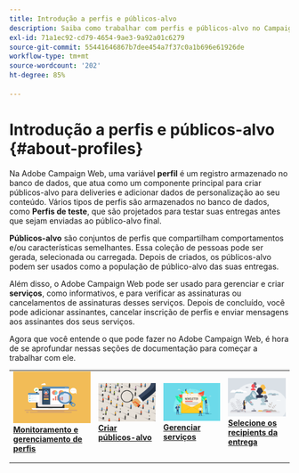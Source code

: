 ```yaml
---
title: Introdução a perfis e públicos-alvo
description: Saiba como trabalhar com perfis e públicos-alvo no Campaign Web
exl-id: 71a1ec92-cd79-4654-9ae3-9a92a01c6279
source-git-commit: 55441646867b7dee454a7f37c0a1b696e61926de
workflow-type: tm+mt
source-wordcount: '202'
ht-degree: 85%

---
```


# Introdução a perfis e públicos-alvo {#about-profiles}

Na Adobe Campaign Web, uma variável **perfil** é um registro armazenado no banco de dados, que atua como um componente principal para criar públicos-alvo para deliveries e adicionar dados de personalização ao seu conteúdo. Vários tipos de perfis são armazenados no banco de dados, como **Perfis de teste**, que são projetados para testar suas entregas antes que sejam enviadas ao público-alvo final.

**Públicos-alvo** são conjuntos de perfis que compartilham comportamentos e/ou características semelhantes. Essa coleção de pessoas pode ser gerada, selecionada ou carregada.  Depois de criados, os públicos-alvo podem ser usados como a população de público-alvo das suas entregas.

Além disso, o Adobe Campaign Web pode ser usado para gerenciar e criar **serviços**, como informativos, e para verificar as assinaturas ou cancelamentos de assinaturas desses serviços. Depois de concluído, você pode adicionar assinantes, cancelar inscrição de perfis e enviar mensagens aos assinantes dos seus serviços.

Agora que você entende o que pode fazer no Adobe Campaign Web, é hora de se aprofundar nessas seções de documentação para começar a trabalhar com ele.

<table style="table-layout:fixed"><tr style="border: 0;">
<td>
<a href="about-recipients.md">
<img src="../assets/do-not-localize/profiles-audiences-profile.png">
</a>
<div>
<a href="about-recipients.md"><strong>Monitoramento e gerenciamento de perfis</strong></a>
</div>
<p>
</td>
<td>
<a href="create-audience.md">
<img alt="Lead" src="../assets/do-not-localize/profiles-audiences-audience.png">
</a>
<div><a href="create-audience.md"><strong>Criar públicos-alvo</strong>
</div>
<p>
</td>
<td>
<a href="manage-services.md">
<img alt="Pouco frequente" src="../assets/do-not-localize/profiles-audiences-service.png">
</a>
<div>
<a href="manage-services.md"><strong>Gerenciar serviços</strong></a>
</div>
<p></td>
<td>
<a href="add-audience.md">
<img alt="Pouco frequente" src="../assets/do-not-localize/profiles-audiences-deliveries.png">
</a>
<div>
<a href="add-audience.md"><strong>Selecione os recipients da entrega</strong></a>
</div>
<p></td>
</tr></table>
